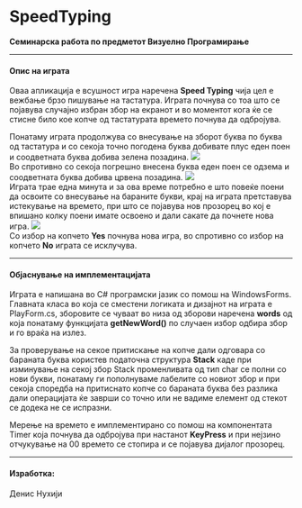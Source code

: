 # SpeedTyping
<b>Семинарска работа по предметот Визуелно Програмирање</b>
<hr>
<h4>Опис на играта</h4>

Оваа апликација е всушност игра наречена <b>Speed Typing</b> чија цел е вежбање брзо пишување на тастатура.
Играта почнува со тоа што се појавува случајно избран збор на екранот и во моментот кога ќе се стисне било кое копче од тастатурата времето почнува да одбројува.

Понатаму играта продолжува со внесување на зборот буква по буква од тастатура и со секоја точно погодена буква добивате плус еден поен и соодветната буква добива зелена позадина.
<img src="http://i.imgur.com/JBG7ytm.png"><br>
Во спротивно со секоја погрешно внесена буква еден поен се одзема и соодветната буква добива црвена позадина.
<img src="http://i.imgur.com/hMW66ir.png"><br>
Играта трае една минута и за ова време потребно е што повеќе поени да освоите со внесување на бараните букви, крај на играта претставува истекување на времето, при што се појавува нов прозорец во кој е впишано колку поени имате освоено и дали сакате да почнете нова игра.
<img src="http://i.imgur.com/XvmjecJ.png"><br>
Со избор на копчето <b>Yes</b> почнува нова игра, во спротивно со избор на копчето <b>No</b> играта се исклучува.
<hr>
<h4>Објаснување на имплементацијата</h4>

Играта е напишана во C# програмски јазик со помош на WindowsForms. Главната класа во која се сместени логиката и дизајнот на играта е PlayForm.cs, зборовите се чуваат во низа од зборови наречена <b>words</b> од која понатаму функцијата <b>getNewWord()</b> по случаен избор одбира збор и го враќа на излез.

За проверување на секое притискање на копче дали одговара со бараната буква користев податочна структура <b>Stack</b> каде при изминување на секој збор Stack променливата од тип char се полни со нови букви, понатаму ги пополнуваме лабелите со новиот збор и при секоја споредба на притиснато копче со бараната буква без разлика дали операцијата ќе заврши со точно или не вадиме елемент од стекот се додека не се испразни.

Мерење на времето е имплементирано со помош на компонентата Timer која почнува да одбројува при настанот <b>KeyPress</b> и при нејзино отчукување на 00 времето се стопира и се појавува дијалог прозорец.

<hr>


<h4>Изработка:</h4>
Денис Нухији
